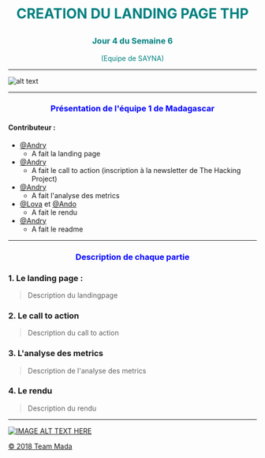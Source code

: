 # <p align="center" style="color:teal;">CREATION DU LANDING PAGE THP</p>
### <p align="center" style="color:teal;">Jour 4 du Semaine 6</p>
<p align="center" style="color:teal;">(Equipe de SAYNA)</p>

***

![alt text](http://image.noelshack.com/fichiers/2018/19/4/1525944824-en-tete-readme-72-01.jpg "La team Madagascar")

***

### <p align="center" style="color:blue;">Présentation de l'équipe 1 de Madagascar</p>
#### Contributeur :

* [@Andry](https://www.github.com/Andryhajanirina)
	* A fait la landing page
* [@Andry](https://www.github.com/Andryhajanirina)
	* A fait le call to action (inscription à la newsletter de The Hacking Project)
* [@Andry](https://www.github.com/Andryhajanirina)
	* A fait l'analyse des metrics
* [@Lova](https://www.github.com/Andryhajanirina) et 
[@Ando](https://www.github.com/Andryhajanirina)
	* A fait le rendu
* [@Andry](https://www.github.com/Andryhajanirina)
	* A fait le readme
***
### <p align="center" style="color:blue;">Description de chaque partie</p>



### 1. Le landing page :
> Description du landingpage

### 2. Le call to action
> Description du call to action

### 3. L'analyse des metrics
> Description de l'analyse des metrics

### 4. Le rendu
> Description du rendu

***


[![IMAGE ALT TEXT HERE](https://aprc.it/api/800x500/http://sayna.io/)](http://sayna.io/)

[&copy; 2018 Team Mada](http://sayna.io/)